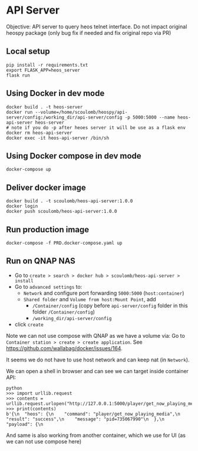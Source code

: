 # API Server

Objective: API server to query heos telnet interface.
Do not impact original heospy package (only bug fix if needed and fix original repo via PR)

## Local setup

```commandline
pip install -r requirements.txt 
export FLASK_APP=heos_server
flask run
```

## Using Docker in dev mode

```commandline
docker build . -t heos-server
docker run --volume=/home/scoulomb/heospy/api-server/config:/working_dir/api-server/config -p 5000:5000 --name heos-api-server heos-server
# note if you do -p after heoes server it will be use as a flask env
docker rm heos-api-server
docker exec -it heos-api-server /bin/sh

```

## Using Docker compose in dev mode

````commandline
docker-compose up
````

## Deliver docker image

````commandline
docker build . -t scoulomb/heos-api-server:1.0.0
docker login
docker push scoulomb/heos-api-server:1.0.0
````

## Run production image 

````commandline
docker-compose -f PRD.docker-compose.yaml up
````

## Run on QNAP NAS

- Go to `create > search > docker hub > scoulomb/heos-api-server > install`
- Go to `advanced settings` to:
    - `Network` and configure port forwarding `5000:5000` (`host:container`)
    - `Shared folder` and  `Volume from host:Mount Point`, add
        - `/Container/config` (copy before `api-server/config` folder in this folder `/Container/config`)
        - `/working_dir/api-server/config`
- click `create`

Note we can not use compose with QNAP as we have a volume via: Go to `Container station > create > create application`.
See https://github.com/wallabag/docker/issues/164.

It seems we do not have to use host network and can keep nat (in `Network`).

We can open a shell in browser and can see we can target inside container API:
```commandline
python
>>> import urllib.request
>>> contents = urllib.request.urlopen("http://127.0.0.1:5000/player/get_now_playing_media").read()
>>> print(contents)
b'{\n  "heos": {\n    "command": "player/get_now_playing_media",\n    "result": "success",\n    "message": "pid=735067990"\n  },\n  "payload": {\n    
```
And same is also working from another container, which we use for UI (as we can not use compose here)